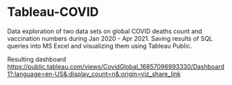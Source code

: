 # Tableau-COVID
Data exploration of two data sets on global COVID deaths count and vaccination numbers during Jan 2020 - Apr 2021.
Saving results of SQL queries into MS Excel and visualizing them using Tableau Public.

Resulting dashboard
https://public.tableau.com/views/CovidGlobal_16857096993330/Dashboard1?:language=en-US&:display_count=n&:origin=viz_share_link
